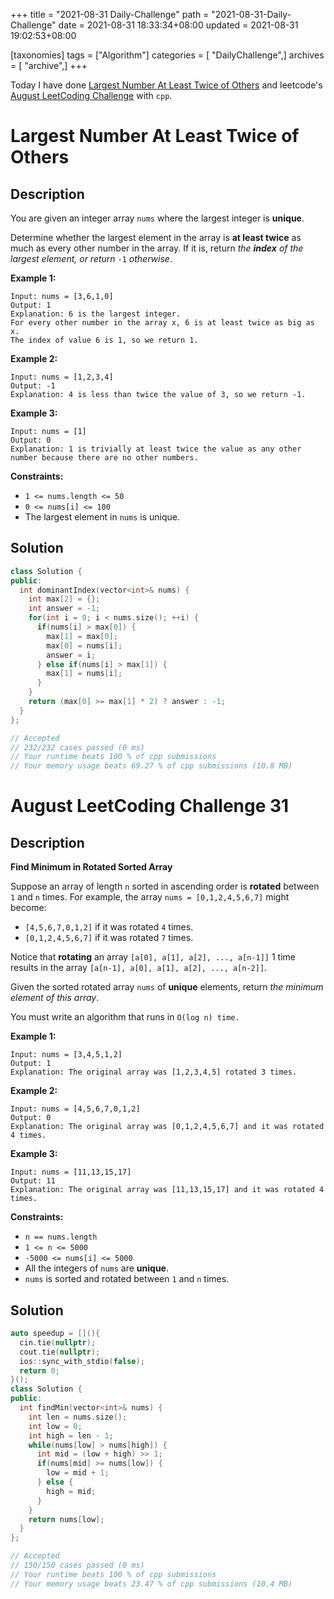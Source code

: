 +++
title = "2021-08-31 Daily-Challenge"
path = "2021-08-31-Daily-Challenge"
date = 2021-08-31 18:33:34+08:00
updated = 2021-08-31 19:02:53+08:00

[taxonomies]
tags = ["Algorithm"]
categories = [ "DailyChallenge",]
archives = [ "archive",]
+++

Today I have done [Largest Number At Least Twice of Others](https://leetcode.com/problems/largest-number-at-least-twice-of-others/description/) and leetcode's [August LeetCoding Challenge](https://leetcode.com/explore/challenge/card/august-leetcoding-challenge-2021/617/week-5-august-29th-august-31st/3957/) with `cpp`.

<!-- more -->

# Largest Number At Least Twice of Others

## Description

You are given an integer array `nums` where the largest integer is **unique**.

Determine whether the largest element in the array is **at least twice** as much as every other number in the array. If it is, return *the **index** of the largest element, or return* `-1` *otherwise*.

 

**Example 1:**

```
Input: nums = [3,6,1,0]
Output: 1
Explanation: 6 is the largest integer.
For every other number in the array x, 6 is at least twice as big as x.
The index of value 6 is 1, so we return 1.
```

**Example 2:**

```
Input: nums = [1,2,3,4]
Output: -1
Explanation: 4 is less than twice the value of 3, so we return -1.
```

**Example 3:**

```
Input: nums = [1]
Output: 0
Explanation: 1 is trivially at least twice the value as any other number because there are no other numbers.
```

 

**Constraints:**

- `1 <= nums.length <= 50`
- `0 <= nums[i] <= 100`
- The largest element in `nums` is unique.

## Solution

``` cpp
class Solution {
public:
  int dominantIndex(vector<int>& nums) {
    int max[2] = {};
    int answer = -1;
    for(int i = 0; i < nums.size(); ++i) {
      if(nums[i] > max[0]) {
        max[1] = max[0];
        max[0] = nums[i];
        answer = i;
      } else if(nums[i] > max[1]) {
        max[1] = nums[i];
      }
    }
    return (max[0] >= max[1] * 2) ? answer : -1;
  }
};

// Accepted
// 232/232 cases passed (0 ms)
// Your runtime beats 100 % of cpp submissions
// Your memory usage beats 69.27 % of cpp submissions (10.8 MB)
```

# August LeetCoding Challenge 31

## Description

**Find Minimum in Rotated Sorted Array**

Suppose an array of length `n` sorted in ascending order is **rotated** between `1` and `n` times. For example, the array `nums = [0,1,2,4,5,6,7]` might become:

- `[4,5,6,7,0,1,2]` if it was rotated `4` times.
- `[0,1,2,4,5,6,7]` if it was rotated `7` times.

Notice that **rotating** an array `[a[0], a[1], a[2], ..., a[n-1]]` 1 time results in the array `[a[n-1], a[0], a[1], a[2], ..., a[n-2]]`.

Given the sorted rotated array `nums` of **unique** elements, return *the minimum element of this array*.

You must write an algorithm that runs in `O(log n) time.`

 

**Example 1:**

```
Input: nums = [3,4,5,1,2]
Output: 1
Explanation: The original array was [1,2,3,4,5] rotated 3 times.
```

**Example 2:**

```
Input: nums = [4,5,6,7,0,1,2]
Output: 0
Explanation: The original array was [0,1,2,4,5,6,7] and it was rotated 4 times.
```

**Example 3:**

```
Input: nums = [11,13,15,17]
Output: 11
Explanation: The original array was [11,13,15,17] and it was rotated 4 times. 
```

 

**Constraints:**

- `n == nums.length`
- `1 <= n <= 5000`
- `-5000 <= nums[i] <= 5000`
- All the integers of `nums` are **unique**.
- `nums` is sorted and rotated between `1` and `n` times.


## Solution

``` cpp
auto speedup = [](){
  cin.tie(nullptr);
  cout.tie(nullptr);
  ios::sync_with_stdio(false);
  return 0;
}();
class Solution {
public:
  int findMin(vector<int>& nums) {
    int len = nums.size();
    int low = 0;
    int high = len - 1;
    while(nums[low] > nums[high]) {
      int mid = (low + high) >> 1;
      if(nums[mid] >= nums[low]) {
        low = mid + 1;
      } else {
        high = mid;
      }
    }
    return nums[low];
  }
};

// Accepted
// 150/150 cases passed (0 ms)
// Your runtime beats 100 % of cpp submissions
// Your memory usage beats 23.47 % of cpp submissions (10.4 MB)
```
